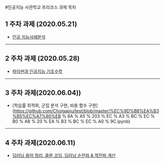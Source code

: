 #인공지능 사관학교 프리코스 과제 목차
## 1 주차 과제 (2020.05.21)
* [인공 지능사례분석](https://github.com/Choigapju/test/blob/master/%EC%9D%B8%EA%B3%B5%EC%A7%80%EB%8A%A5%201%EC%A3%BC%EC%B0%A8%20%EA%B3%BC%EC%A0%9C.ipynb)
--------------------------

## 2 주차 과제 (2020.05.28)
* [파이썬과 인공지능 기초수학](https://github.com/Choigapju/test/blob/master/%EC%9D%B8%EA%B3%B5%EC%A7%80%EB%8A%A5%202%EC%A3%BC%EC%B0%A8%20%EA%B3%BC%EC%A0%9C.ipynb)
------------------------------
## 3 주차 과제(2020.06.04))
* [학습률 최적화, 군집 분석 구현, 비용 함수 구현] (https://github.com/Choigapju/test/blob/master/%EC%9D%B8%EA%B3%B5%EC%A7%80%EB % 8A % A5 % 203 % EC % A3 % BC % EC % B0 % A8 % 20 % EA % B3 % BC % EC % A0 % 9C.ipynb)
------------------------------------
## 4 주차 과제(2020.06.11)
* [딥러닝 용어 정리, 클론 코딩, 딥러닝 순전파 & 역전파 계산](https://github.com/Choigapju/test/blob/master/%EC%9D%B8%EA%B3%B5%EC%A7%80%EB%8A%A5%204%EC%A3%BC%EC%B0%A8%20%EA%B3%BC%EC%A0%9C.ipynb)
